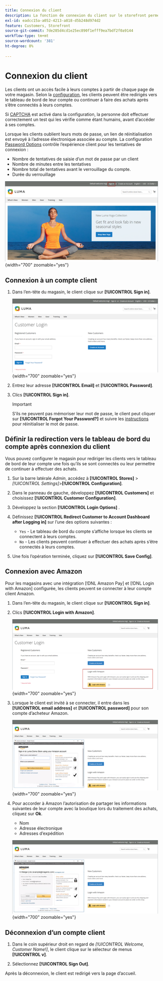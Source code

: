 ```yaml
---
title: Connexion du client
description: La fonction de connexion du client sur le storefront permet un accès facile aux comptes des clients.
exl-id: eadcc15a-a052-4213-a818-d5b248d974d2
feature: Customers, Storefront
source-git-commit: 7de285d4cd1e25ec890f1efff9ea7bdf2f0a9144
workflow-type: tm+mt
source-wordcount: '381'
ht-degree: 0%

---
```


# Connexion du client

Les clients ont un accès facile à leurs comptes à partir de chaque page de votre magasin. Selon la [configuration](../customers/account-options-new.md), les clients peuvent être redirigés vers le tableau de bord de leur compte ou continuer à faire des achats après s’être connectés à leurs comptes.

Si [CAPTCHA](../systems/security-captcha.md) est activé dans la configuration, la personne doit effectuer correctement un test qui les vérifie comme étant humains, avant d’accéder à ses comptes.

Lorsque les clients oublient leurs mots de passe, un lien de réinitialisation est envoyé à l’adresse électronique associée au compte. La configuration [Password Options](../customers/password-options.md) contrôle l’expérience client pour les tentatives de connexion :

- Nombre de tentatives de saisie d’un mot de passe par un client
- Nombre de minutes entre les tentatives
- Nombre total de tentatives avant le verrouillage du compte.
- Durée du verrouillage

![Lien de connexion sur l’en-tête storefront](assets/storefront-sign-in-create-account.png){width="700" zoomable="yes"}

## Connexion à un compte client

1. Dans l’en-tête du magasin, le client clique sur **[!UICONTROL Sign in]**.

   ![Connexion client](assets/login.png){width="700" zoomable="yes"}

1. Entrez leur adresse **[!UICONTROL Email]** et **[!UICONTROL Password]**.

1. Clics **[!UICONTROL Sign in]**.

   >[!IMPORTANT]
   >
   >S’ils ne peuvent pas mémoriser leur mot de passe, le client peut cliquer sur **[!UICONTROL Forgot Your Password?]** et suivre les [instructions](../customers/password-reset.md) pour réinitialiser le mot de passe.

## Définir la redirection vers le tableau de bord du compte après connexion du client

Vous pouvez configurer le magasin pour rediriger les clients vers le tableau de bord de leur compte une fois qu’ils se sont connectés ou leur permettre de continuer à effectuer des achats.

1. Sur la barre latérale _Admin_, accédez à **[!UICONTROL Stores]** > _[!UICONTROL Settings]_>**[!UICONTROL Configuration]**.

1. Dans le panneau de gauche, développez **[!UICONTROL Customers]** et choisissez **[!UICONTROL Customer Configuration]**.

1. Développez la section **[!UICONTROL Login Options]** .

1. Définissez **[!UICONTROL Redirect Customer to Account Dashboard after Logging in]** sur l’une des options suivantes :

   - `Yes` - Le tableau de bord du compte s’affiche lorsque les clients se connectent à leurs comptes.
   - `No` - Les clients peuvent continuer à effectuer des achats après s’être connectés à leurs comptes.

1. Une fois l’opération terminée, cliquez sur **[!UICONTROL Save Config]**.

## Connexion avec Amazon

Pour les magasins avec une intégration [!DNL Amazon Pay] et [!DNL Login with Amazon] configurée, les clients peuvent se connecter à leur compte client Amazon.

1. Dans l’en-tête du magasin, le client clique sur **[!UICONTROL Sign in]**.

1. Clics **[!UICONTROL Login with Amazon]**.

   ![Connexion avec Amazon](assets/amazon-pay.png){width="700" zoomable="yes"}

1. Lorsque le client est invité à se connecter, il entre dans les **[!UICONTROL email address]** et **[!UICONTROL password]** pour son compte d’acheteur Amazon.

   ![Saisie d’informations d’identification Amazon](assets/amazon-popup1.png){width="700" zoomable="yes"}

1. Pour accorder à Amazon l’autorisation de partager les informations suivantes de leur compte avec la boutique lors du traitement des achats, cliquez sur **Ok**.

   - Nom
   - Adresse électronique
   - Adresses d’expédition

   ![Accorder l’autorisation de partager des données](assets/amazon-popup2.png){width="700" zoomable="yes"}

## Déconnexion d’un compte client

1. Dans le coin supérieur droit en regard de _[!UICONTROL Welcome, Customer Name!]_, le client clique sur le sélecteur de menus **[!UICONTROL v]**.

1. Sélectionnez **[!UICONTROL Sign Out]**.

Après la déconnexion, le client est redirigé vers la page d’accueil.
